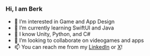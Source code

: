 ### Hi, I am Berk

- 👀 I’m interested in Game and App Design
- 🌱 I’m currently learning SwiftUI and Java
- 🧠 I know Unity, Python, and C#
- 💞️ I’m looking to collaborate on videogames and apps
- 📫 You can reach me from my [LinkedIn](https://www.linkedin.com/in/berkgozek) or [X](https://www.twitter.com/berkgozek)!

<!---
BerkAlpGozek/BerkAlpGozek is a ✨ special ✨ repository because its `README.md` (this file) appears on your GitHub profile.
You can click the Preview link to take a look at your changes.
--->
